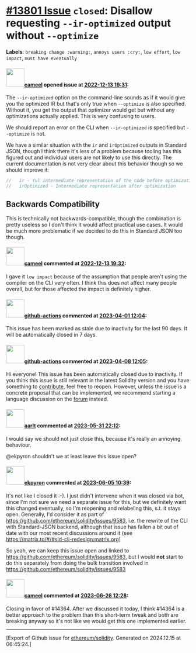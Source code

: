 # [\#13801 Issue](https://github.com/ethereum/solidity/issues/13801) `closed`: Disallow requesting `--ir-optimized` output without `--optimize`
**Labels**: `breaking change :warning:`, `annoys users :cry:`, `low effort`, `low impact`, `must have eventually`


#### <img src="https://avatars.githubusercontent.com/u/137030?v=4" width="50">[cameel](https://github.com/cameel) opened issue at [2022-12-13 19:31](https://github.com/ethereum/solidity/issues/13801):

The `--ir-optimized` option on the command-line sounds as if it would give you the optimized IR but that's only true when `--optimize` is also specified. Without it, you get the output that optimizer would get but without any optimizations actually applied. This is very confusing to users.

We should report an error on the CLI when `--ir-optimized` is specified but `--optimize` is not.

We have a similar situation with the `ir` and `irOptimized` outputs in Standard JSON, though I think there it's less of a problem because tooling has this figured out and individual users are not likely to use this directly. The current documentation is not very clear about this behavior though so we should improve it:
```javascript
//   ir - Yul intermediate representation of the code before optimization
//   irOptimized - Intermediate representation after optimization
```

## Backwards Compatibility
This is technically not backwards-compatible, though the combination is pretty useless so I don't think it would affect practical use cases. It would be much more problematic if we decided to do this in Standard JSON too though.

#### <img src="https://avatars.githubusercontent.com/u/137030?v=4" width="50">[cameel](https://github.com/cameel) commented at [2022-12-13 19:32](https://github.com/ethereum/solidity/issues/13801#issuecomment-1349586650):

I gave it `low impact` because of the assumption that people aren't using the compiler on the CLI very often. I think this does not affect many people overall, but for those affected the impact is definitely higher.

#### <img src="https://avatars.githubusercontent.com/in/15368?v=4" width="50">[github-actions](https://github.com/apps/github-actions) commented at [2023-04-01 12:04](https://github.com/ethereum/solidity/issues/13801#issuecomment-1492951798):

This issue has been marked as stale due to inactivity for the last 90 days.
It will be automatically closed in 7 days.

#### <img src="https://avatars.githubusercontent.com/in/15368?v=4" width="50">[github-actions](https://github.com/apps/github-actions) commented at [2023-04-08 12:05](https://github.com/ethereum/solidity/issues/13801#issuecomment-1500877710):

Hi everyone! This issue has been automatically closed due to inactivity.
If you think this issue is still relevant in the latest Solidity version and you have something to [contribute](https://docs.soliditylang.org/en/latest/contributing.html), feel free to reopen.
However, unless the issue is a concrete proposal that can be implemented, we recommend starting a language discussion on the [forum](https://forum.soliditylang.org) instead.

#### <img src="https://avatars.githubusercontent.com/u/5008794?u=aa5f725afdad81154a79cd5ab6be9340b08da4a9&v=4" width="50">[aarlt](https://github.com/aarlt) commented at [2023-05-31 22:12](https://github.com/ethereum/solidity/issues/13801#issuecomment-1571032774):

I would say we should not just close this, because it's really an annoying behaviour.

@ekpyron shouldn't we at least leave this issue open?

#### <img src="https://avatars.githubusercontent.com/u/1347491?v=4" width="50">[ekpyron](https://github.com/ekpyron) commented at [2023-06-05 10:39](https://github.com/ethereum/solidity/issues/13801#issuecomment-1576550712):

It's not like I closed it :-). I just didn't intervene when it was closed via bot, since I'm not sure we need a separate issue for this, but we definitely want this changed eventually, so I'm reopening and relabeling this, s.t. it stays open.
Generally, I'd consider it as part of https://github.com/ethereum/solidity/issues/9583, i.e. the rewrite of the CLI with Standard-JSON backend, although that issue has fallen a bit out of date with our most recent discussions around it (see https://matrix.to/#/#sld-cli-redesign:matrix.org)

So yeah, we can keep this issue open and linked to https://github.com/ethereum/solidity/issues/9583, but I would **not** start to do this separately from doing the bulk transition involved in https://github.com/ethereum/solidity/issues/9583

#### <img src="https://avatars.githubusercontent.com/u/137030?v=4" width="50">[cameel](https://github.com/cameel) commented at [2023-06-26 12:28](https://github.com/ethereum/solidity/issues/13801#issuecomment-1607369895):

Closing in favor of #14364. After we discussed it today, I think #14364 is a better approach to the problem than this short-term tweak and both are breaking anyway so it's not like we would get this one implemented earlier.


-------------------------------------------------------------------------------



[Export of Github issue for [ethereum/solidity](https://github.com/ethereum/solidity). Generated on 2024.12.15 at 06:45:24.]
